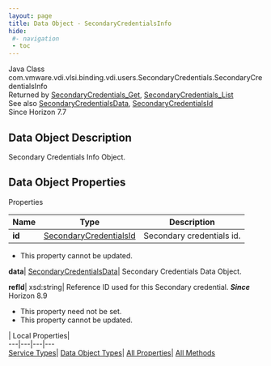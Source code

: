```yaml
---
layout: page
title: Data Object - SecondaryCredentialsInfo
hide:
 #- navigation
 - toc
---
```






Java Class
    com.vmware.vdi.vlsi.binding.vdi.users.SecondaryCredentials.SecondaryCredentialsInfo  
Returned by
     [SecondaryCredentials_Get](vdi.users.SecondaryCredentials.md#get), [SecondaryCredentials_List](vdi.users.SecondaryCredentials.md#list)  
See also
     [SecondaryCredentialsData](vdi.users.SecondaryCredentials.SecondaryCredentialsData.md), [SecondaryCredentialsId](vdi.entity.SecondaryCredentialsId.md)  
Since 
    Horizon 7.7

## Data Object Description 

Secondary Credentials Info Object. 

## Data Object Properties

Properties

Name |  Type |  Description   
---|---|---  
**id**| [SecondaryCredentialsId](vdi.entity.SecondaryCredentialsId.md)|  Secondary credentials id.   


 * This property cannot be updated.

  
**data**| [SecondaryCredentialsData](vdi.users.SecondaryCredentials.SecondaryCredentialsData.md)|  Secondary Credentials Data Object.   
  
**refId**|  xsd:string|  Reference ID used for this Secondary credential.  **_Since_** Horizon 8.9  


 * This property need not be set.
 * This property cannot be updated.

  
  
  
 | Local Properties|   
---|---|---|---  
[Service Types](index-mo_types.md)| [Data Object Types](index-do_types.md)| [All Properties](index-properties.md)| [All Methods](index-methods.md)  
  
  

